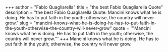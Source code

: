 +++
author = "Fabio Quagliarella"
title = "the best Fabio Quagliarella Quote"
description = "the best Fabio Quagliarella Quote: Mancini knows what he is doing. He has to put faith in the youth; otherwise, the country will never grow."
slug = "mancini-knows-what-he-is-doing-he-has-to-put-faith-in-the-youth-otherwise-the-country-will-never-grow"
quote = '''Mancini knows what he is doing. He has to put faith in the youth; otherwise, the country will never grow.'''
+++
Mancini knows what he is doing. He has to put faith in the youth; otherwise, the country will never grow.
